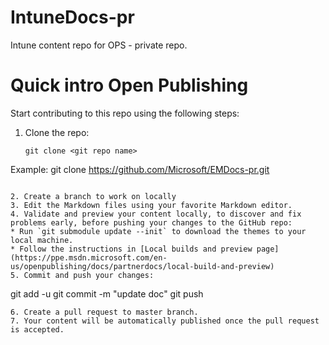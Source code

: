 # IntuneDocs-pr
Intune content repo for OPS - private repo.

Quick intro Open Publishing   
======================================
Start contributing to this repo using the following steps:

1. Clone the repo:
   ```
   git clone <git repo name>
Example:
   git clone https://github.com/Microsoft/EMDocs-pr.git
   ```

2. Create a branch to work on locally
3. Edit the Markdown files using your favorite Markdown editor.
4. Validate and preview your content locally, to discover and fix problems early, before pushing your changes to the GitHub repo:
   * Run `git submodule update --init` to download the themes to your local machine.
   * Follow the instructions in [Local builds and preview page](https://ppe.msdn.microsoft.com/en-us/openpublishing/docs/partnerdocs/local-build-and-preview)
5. Commit and push your changes:
   ```
   git add -u
   git commit -m "update doc"
   git push
   ```
6. Create a pull request to master branch.
7. Your content will be automatically published once the pull request is accepted.
